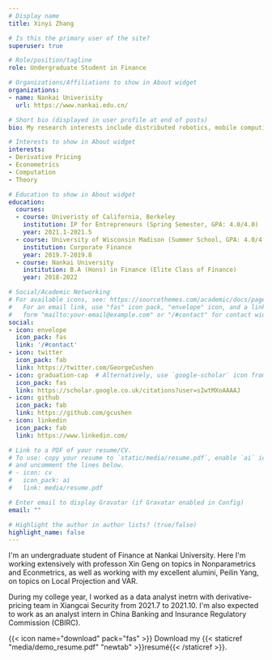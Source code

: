 ```yaml
---
# Display name
title: Xinyi Zhang

# Is this the primary user of the site?
superuser: true

# Role/position/tagline
role: Undergraduate Student in Finance

# Organizations/Affiliations to show in About widget
organizations:
- name: Nankai Univerisity
  url: https://www.nankai.edu.cn/

# Short bio (displayed in user profile at end of posts)
bio: My research interests include distributed robotics, mobile computing and programmable matter.

# Interests to show in About widget
interests:
- Derivative Pricing
- Econometrics
- Computation
- Theory

# Education to show in About widget
education:
  courses:
  - course: Univeristy of California, Berkeley 
    institution: IP for Entrepreneurs (Spring Semester, GPA: 4.0/4.0)
    year: 2021.1-2021.5
  - course: University of Wisconsin Madison (Summer School, GPA: 4.0/4.0)
    institution: Corporate Finance
    year: 2019.7-2019.8
  - course: Nankai University 
    institution: B.A (Hons) in Finance (Elite Class of Finance)
    year: 2018-2022

# Social/Academic Networking
# For available icons, see: https://sourcethemes.com/academic/docs/page-builder/#icons
#   For an email link, use "fas" icon pack, "envelope" icon, and a link in the
#   form "mailto:your-email@example.com" or "/#contact" for contact widget.
social:
- icon: envelope
  icon_pack: fas
  link: '/#contact'
- icon: twitter
  icon_pack: fab
  link: https://twitter.com/GeorgeCushen
- icon: graduation-cap  # Alternatively, use `google-scholar` icon from `ai` icon pack
  icon_pack: fas
  link: https://scholar.google.co.uk/citations?user=sIwtMXoAAAAJ
- icon: github
  icon_pack: fab
  link: https://github.com/gcushen
- icon: linkedin
  icon_pack: fab
  link: https://www.linkedin.com/

# Link to a PDF of your resume/CV.
# To use: copy your resume to `static/media/resume.pdf`, enable `ai` icons in `params.toml`, 
# and uncomment the lines below.
# - icon: cv
#   icon_pack: ai
#   link: media/resume.pdf

# Enter email to display Gravatar (if Gravatar enabled in Config)
email: ""

# Highlight the author in author lists? (true/false)
highlight_name: false
---
```

I'm an undergraduate student of Finance at Nankai University. Here I'm working extensively with professon Xin Geng on topics in Nonparametrics and Econmetrics, as well as working with my excellent alumini, Peilin Yang, on topics on Local Projection and VAR.

During my college year, I worked as a data analyst inetrn with derivative-pricing team in Xiangcai Security from 2021.7 to 2021.10. I'm also expected to work as an analyst intern in China Banking and Insurance Regulatory Commission (CBIRC).

{{< icon name="download" pack="fas" >}} Download my {{< staticref "media/demo_resume.pdf" "newtab" >}}resumé{{< /staticref >}}.
